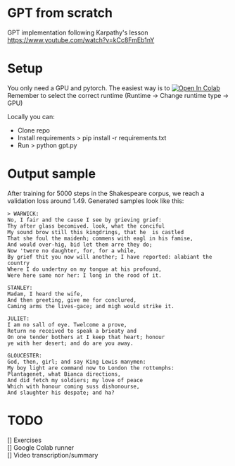 # GPT from scratch
GPT implementation following Karpathy's lesson https://www.youtube.com/watch?v=kCc8FmEb1nY

# Setup
You only need a GPU and pytorch. The easiest way is to [![Open In Colab](https://colab.research.google.com/assets/colab-badge.svg)](https://colab.research.google.com/github/uxiost/gpt-from-scratch/blob/main/notebooks/gpt_main.ipynb) Remember to select the correct runtime (Runtime -> Change runtime type -> GPU)

Locally you can:  
- Clone repo
- Install requirements > pip install -r requirements.txt
- Run > python gpt.py

# Output sample
After training for 5000 steps in the Shakespeare corpus, we reach a validation loss around 1.49. Generated samples look like this:

```
> WARWICK:
No, I fair and the cause I see by grieving grief:
Thy after glass becomived. look, what the conciful
My sound brow still this kingdrings, that he  is castled
That she foul the maidenh; commens with eagl in his famise,
And would over-hig, bid let them arre they do;
Now 'twere no daughter, for, for a while,
By grief thit you now will another; I have reported: alabiant the country
Where I do undertny on my tongue at his profound,
Were here same nor her: I long in the rood of it.

STANLEY:
Madam, I heard the wife,
And then greeting, give me for conclured,
Caming arms the lives-gace; and migh would strike it.

JULIET:
I am no sall of eye. Twelcome a prove,
Return no received to speak a brieaty and
On one tender bothers at I keep that heart; honour
ye with her desert; and do are you away.

GLOUCESTER:
God, then, girl; and say King Lewis manymen:
My boy light are command now to London the rottemphs:
Plantagenet, what Bianca directions,
And did fetch my soldiers; my love of peace
Which with honour coming suss dishonourse,
And slaughter his despate; and ha?
```

# TODO
[] Exercises  
[] Google Colab runner  
[] Video transcription/summary  
